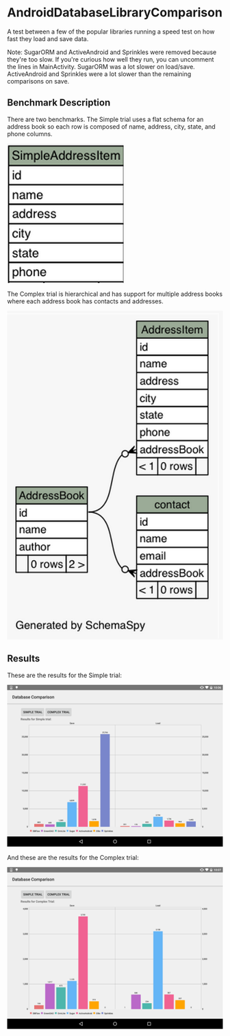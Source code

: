 # AndroidDatabaseLibraryComparison
A test between a few of the popular libraries running a speed test on how fast they load and save data.

Note:  SugarORM and ActiveAndroid and Sprinkles were removed because they're too slow.  If you're curious how well they run, you can uncomment the lines in MainActivity.  SugarORM was a lot slower on load/save.  ActiveAndroid and Sprinkles were a lot slower than the remaining comparisons on save.

## Benchmark Description

There are two benchmarks.  The Simple trial uses a flat schema for an address book so each row is composed of name, address, city, state, and phone columns.  

![Simple Address Item Schema](images/SimpleAddressItem.png "Simple Address Item Schema")

The Complex trial is hierarchical and has support for multiple address books where each address book has contacts and addresses.

![Address Book Schema](images/AddressBook.png "Address Book Schema")

## Results

These are the results for the Simple trial:

![Simple Trial](images/simpletrial.png "Simple Trial")

And these are the results for the Complex trial:

![Complex Trial](images/complextrial.png "Complex Trial")